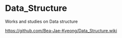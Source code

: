 # Data_Structure
Works and studies on Data structure


https://github.com/Bea-Jae-Kyeong/Data_Structure.wiki
